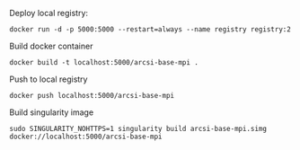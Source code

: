 Deploy local registry:

    docker run -d -p 5000:5000 --restart=always --name registry registry:2

Build docker container

    docker build -t localhost:5000/arcsi-base-mpi .

Push to local registry

    docker push localhost:5000/arcsi-base-mpi 

Build singularity image

    sudo SINGULARITY_NOHTTPS=1 singularity build arcsi-base-mpi.simg docker://localhost:5000/arcsi-base-mpi


